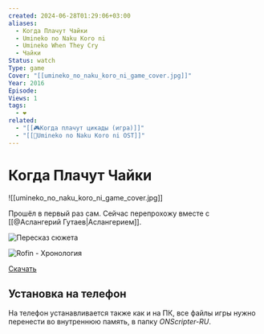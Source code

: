 ```yaml
---
created: 2024-06-28T01:29:06+03:00
aliases:
  - Когда Плачут Чайки
  - Umineko no Naku Koro ni
  - Umineko When They Cry
  - Чайки
Status: watch
Type: game
Cover: "[[umineko_no_naku_koro_ni_game_cover.jpg]]"
Year: 2016
Episode:
Views: 1
tags:
  - ❤
related:
  - "[[🎮Когда плачут цикады (игра)]]"
  - "[[📼Umineko no Naku Koro ni OST]]"
---
```


# Когда Плачут Чайки

![[umineko_no_naku_koro_ni_game_cover.jpg]]

Прошёл в первый раз сам. Сейчас перепрохожу вместе с [[@Аслангерий Гутаев|Аслангерием]].

![Пересказ сюжета](https://youtu.be/mOkBoIWIndM?si=NB9p-qeskc-x6Cy0)

![Rofin - Хронология](https://youtu.be/8sUia2sTjyY?si=T0Dwx9CFuOcL6CCL)

[Скачать](https://umineko-project.org/ru/%d0%b7%d0%b0%d0%b3%d1%80%d1%83%d0%b7%d0%ba%d0%b8/)  


## Установка на телефон

На телефон устанавливается также как и на ПК, все файлы игры нужно перенести во внутреннюю память, в папку _ONScripter-RU_.
